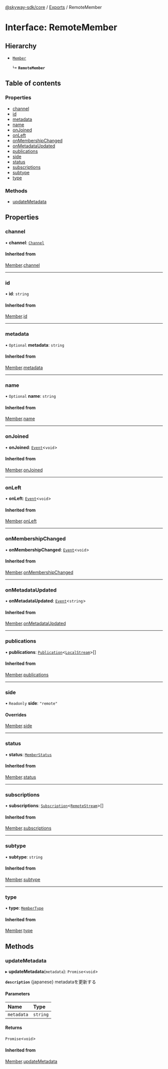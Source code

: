 [@skyway-sdk/core](../README.md) / [Exports](../modules.md) / RemoteMember

# Interface: RemoteMember

## Hierarchy

- [`Member`](Member.md)

  ↳ **`RemoteMember`**

## Table of contents

### Properties

- [channel](RemoteMember.md#channel)
- [id](RemoteMember.md#id)
- [metadata](RemoteMember.md#metadata)
- [name](RemoteMember.md#name)
- [onJoined](RemoteMember.md#onjoined)
- [onLeft](RemoteMember.md#onleft)
- [onMembershipChanged](RemoteMember.md#onmembershipchanged)
- [onMetadataUpdated](RemoteMember.md#onmetadataupdated)
- [publications](RemoteMember.md#publications)
- [side](RemoteMember.md#side)
- [status](RemoteMember.md#status)
- [subscriptions](RemoteMember.md#subscriptions)
- [subtype](RemoteMember.md#subtype)
- [type](RemoteMember.md#type)

### Methods

- [updateMetadata](RemoteMember.md#updatemetadata)

## Properties

### channel

• **channel**: [`Channel`](Channel.md)

#### Inherited from

[Member](Member.md).[channel](Member.md#channel)

___

### id

• **id**: `string`

#### Inherited from

[Member](Member.md).[id](Member.md#id)

___

### metadata

• `Optional` **metadata**: `string`

#### Inherited from

[Member](Member.md).[metadata](Member.md#metadata)

___

### name

• `Optional` **name**: `string`

#### Inherited from

[Member](Member.md).[name](Member.md#name)

___

### onJoined

• **onJoined**: [`Event`](../classes/Event.md)<`void`\>

#### Inherited from

[Member](Member.md).[onJoined](Member.md#onjoined)

___

### onLeft

• **onLeft**: [`Event`](../classes/Event.md)<`void`\>

#### Inherited from

[Member](Member.md).[onLeft](Member.md#onleft)

___

### onMembershipChanged

• **onMembershipChanged**: [`Event`](../classes/Event.md)<`void`\>

#### Inherited from

[Member](Member.md).[onMembershipChanged](Member.md#onmembershipchanged)

___

### onMetadataUpdated

• **onMetadataUpdated**: [`Event`](../classes/Event.md)<`string`\>

#### Inherited from

[Member](Member.md).[onMetadataUpdated](Member.md#onmetadataupdated)

___

### publications

• **publications**: [`Publication`](Publication.md)<[`LocalStream`](../modules.md#localstream)\>[]

#### Inherited from

[Member](Member.md).[publications](Member.md#publications)

___

### side

• `Readonly` **side**: ``"remote"``

#### Overrides

[Member](Member.md).[side](Member.md#side)

___

### status

• **status**: [`MemberStatus`](../modules.md#memberstatus)

#### Inherited from

[Member](Member.md).[status](Member.md#status)

___

### subscriptions

• **subscriptions**: [`Subscription`](Subscription.md)<[`RemoteStream`](../modules.md#remotestream)\>[]

#### Inherited from

[Member](Member.md).[subscriptions](Member.md#subscriptions)

___

### subtype

• **subtype**: `string`

#### Inherited from

[Member](Member.md).[subtype](Member.md#subtype)

___

### type

• **type**: [`MemberType`](../modules.md#membertype)

#### Inherited from

[Member](Member.md).[type](Member.md#type)

## Methods

### updateMetadata

▸ **updateMetadata**(`metadata`): `Promise`<`void`\>

**`description`** {japanese} metadataを更新する

#### Parameters

| Name | Type |
| :------ | :------ |
| `metadata` | `string` |

#### Returns

`Promise`<`void`\>

#### Inherited from

[Member](Member.md).[updateMetadata](Member.md#updatemetadata)
